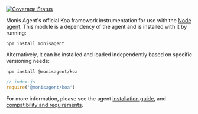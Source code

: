 [![Coverage Status](https://coveralls.io/repos/github/monisagent/node-monisagent-koa/badge.svg?branch=psvet%2Fcoveralls)](https://coveralls.io/github/monisagent/node-monisagent-koa?branch=psvet%2Fcoveralls)

Monis Agent's official Koa framework instrumentation for use with the [Node agent](https://github.com/Cryptoking28/monisagent). This module is a dependency of the agent and is installed with it by running:

```
npm install monisagent
```

Alternatively, it can be installed and loaded independently based on specific versioning needs:
```
npm install @monisagent/koa
```
```js
// index.js
require('@monisagent/koa')
```

For more information, please see the agent [installation guide](https://docs.monisagent.com/docs/agents/nodejs-agent/installation-configuration/install-nodejs-agent), and [compatibility and requirements](https://docs.monisagent.com/docs/agents/nodejs-agent/getting-started/compatibility-requirements-nodejs-agent).
